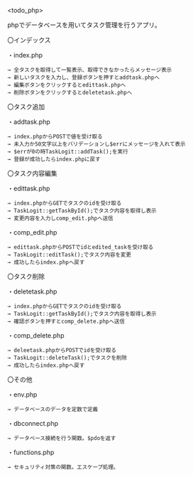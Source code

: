 <todo_php>

phpでデータベースを用いてタスク管理を行うアプリ。

〇インデックス

  ・index.php

    → 全タスクを取得して一覧表示、取得できなかったらメッセージ表示
    → 新しいタスクを入力し、登録ボタンを押すとaddtask.phpへ
    → 編集ボタンをクリックするとedittask.phpへ
    → 削除ボタンをクリックするとdeletetask.phpへ

〇タスク追加

  ・addtask.php

    → index.phpからPOSTで値を受け取る
    → 未入力か50文字以上をバリデーションし$errにメッセージを入れて表示
    → $errが0の時TaskLogit::addTask();を実行
    → 登録が成功したらindex.phpに戻す

〇タスク内容編集

  ・edittask.php

    → index.phpからGETでタスクのidを受け取る
    → TaskLogit::getTaskById();でタスク内容を取得し表示
    → 変更内容を入力しcomp_edit.phpへ送信

  ・comp_edit.php

    → edittask.phpからPOSTでidとedited_taskを受け取る
    → TaskLogit::editTask();でタスク内容を変更
    → 成功したらindex.phpへ戻す

〇タスク削除

  ・deletetask.php

    → index.phpからGETでタスクのidを受け取る
    → TaskLogit::getTaskById();でタスク内容を取得し表示
    → 確認ボタンを押すとcomp_delete.phpへ送信

  ・comp_delete.php

    → deleetask.phpからPOSTでidを受け取る
    → TaskLogit::deleteTask();でタスクを削除
    → 成功したらindex.phpへ戻す

〇その他

  ・env.php

    → データベースのデータを定数で定義
  
  ・dbconnect.php

    → データベース接続を行う関数。$pdoを返す

  ・functions.php
  
    → セキュリティ対策の関数。エスケープ処理。
